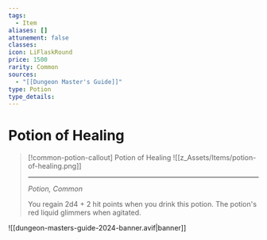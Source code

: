 ```yaml
---
tags:
  - Item
aliases: []
attunement: false
classes: 
icon: LiFlaskRound
price: 1500
rarity: Common
sources:
  - "[[Dungeon Master's Guide]]"
type: Potion
type_details:
---
```


# Potion of Healing

>[!common-potion-callout] Potion of Healing
>![[z_Assets/Items/potion-of-healing.png]]
>
>---
>*Potion, Common*
>
>You regain 2d4 + 2 hit points when you drink this potion. The potion's red liquid glimmers when agitated.


![[dungeon-masters-guide-2024-banner.avif|banner]]
